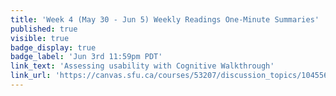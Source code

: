 ```yaml
---
title: 'Week 4 (May 30 - Jun 5) Weekly Readings One-Minute Summaries'
published: true
visible: true
badge_display: true
badge_label: 'Jun 3rd 11:59pm PDT'
link_text: 'Assessing usability with Cognitive Walkthrough'
link_url: 'https://canvas.sfu.ca/courses/53207/discussion_topics/1045565'
---
```

